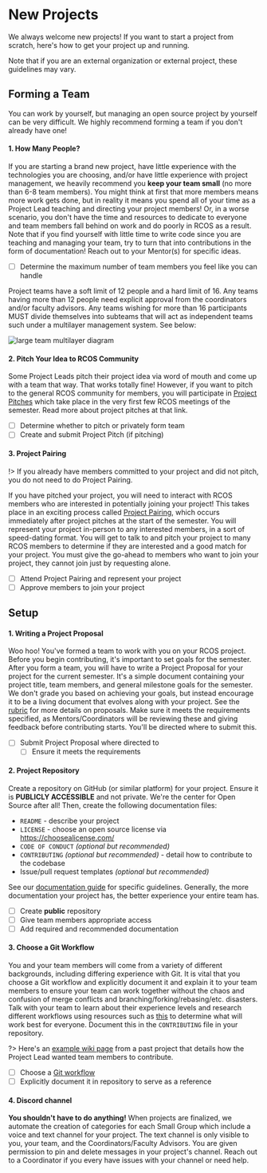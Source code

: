 # New Projects

We always welcome new projects! If you want to start a project from scratch, here's how to get your project up and running.

Note that if you are an external organization or external project, these guidelines may vary.

## Forming a Team

You can work by yourself, but managing an open source project by yourself can be very difficult. We highly recommend forming a team if you don't already have one!

#### 1. How Many People?

If you are starting a brand new project, have little experience with the technologies you are choosing, and/or have little experience with project management, we heavily recommend you **keep your team small** (no more than 6-8 team members). You might think at first that more members means more work gets done, but in reality it means you spend all of your time as a Project Lead teaching and directing your project members! Or, in a worse scenario, you don't have the time and resources to dedicate to everyone and team members fall behind on work and do poorly in RCOS as a result. Note that if you find yourself with little time to write code since you are teaching and managing your team, try to turn that into contributions in the form of documentation! Reach out to your Mentor(s) for specific ideas.

- [ ] Determine the maximum number of team members you feel like you can handle

Project teams have a soft limit of 12 people and a hard limit of 16. Any teams having more than 12 people need explicit approval from the coordinators and/or faculty advisors. Any teams wishing for more than 16 participants MUST divide themselves into subteams that will act as independent teams such under a multilayer management system. See below:

![large team multilayer diagram](https://github.com/rcos/rcos-handbook/blob/add-team-size-limit/docs/project_management/large_team_multilayer_diagram.png?raw=true)

#### 2. Pitch Your Idea to RCOS Community

Some Project Leads pitch their project idea via word of mouth and come up with a team that way. That works totally fine! However, if you want to pitch to the general RCOS community for members, you will participate in [Project Pitches](project_management/pitch.md) which take place in the very first few RCOS meetings of the semester. Read more about project pitches at that link.

- [ ] Determine whether to pitch or privately form team
- [ ] Create and submit Project Pitch (if pitching)

#### 3. Project Pairing

!> If you already have members committed to your project and did not pitch, you do not need to do Project Pairing.

If you have pitched your project, you will need to interact with RCOS members who are interested in potentially joining your project! This takes place in an exciting process called [Project Pairing](membership/project_pairing), which occurs immediately after project pitches at the start of the semester. You will represent your project in-person to any interested members, in a sort of speed-dating format. You will get to talk to and pitch your project to many RCOS members to determine if they are interested and a good match for your project. You must give the go-ahead to members who want to join your project, they cannot join just by requesting alone.

- [ ] Attend Project Pairing and represent your project
- [ ] Approve members to join your project

## Setup

#### 1. Writing a Project Proposal

Woo hoo! You've formed a team to work with you on your RCOS project. Before you begin contributing, it's important to set goals for the semester. After you form a team, you will have to write a Project Proposal for your project for the current semester. It's a simple document containing your project title, team members, and general milestone goals for the semester. We don't grade you based on achieving your goals, but instead encourage it to be a living document that evolves along with your project. See the [rubric](grading/documentation?id=proposal) for more details on proposals. Make sure it meets the requirements specified, as Mentors/Coordinators will be reviewing these and giving feedback before contributing starts. You'll be directed where to submit this.

- [ ] Submit Project Proposal where directed to
  - [ ] Ensure it meets the requirements

#### 2. Project Repository

Create a repository on GitHub (or similar platform) for your project. Ensure it is **PUBLICLY ACCESSIBLE** and not private. We're the center for Open Source after all! Then, create the following documentation files:

- `README` - describe your project
- `LICENSE` - choose an open source license via https://choosealicense.com/
- `CODE OF CONDUCT` _(optional but recommended)_
- `CONTRIBUTING` _(optional but recommended)_ - detail how to contribute to the codebase
- Issue/pull request templates _(optional but recommended)_

See our [documentation guide](grading/documentation) for specific guidelines. Generally, the more documentation your project has, the better experience your entire team has.

- [ ] Create **public** repository
- [ ] Give team members appropriate access
- [ ] Add required and recommended documentation

#### 3. Choose a Git Workflow

You and your team members will come from a variety of different backgrounds, including differing experience with Git. It is vital that you choose a Git workflow and explicitly document it and explain it to your team members to ensure your team can work together without the chaos and confusion of merge conflicts and branching/forking/rebasing/etc. disasters. Talk with your team to learn about their experience levels and research different workflows using resources such as [this](https://about.gitlab.com/topics/version-control/what-is-git-workflow/) to determine what will work best for everyone. Document this in the `CONTRIBUTING` file in your repository.

?> Here's an [example wiki page](https://github.com/Apexal/late/wiki/Development-Setup-Review) from a past project that details how the Project Lead wanted team members to contribute.

- [ ] Choose a [Git workflow](https://about.gitlab.com/topics/version-control/what-is-git-workflow/)
- [ ] Explicitly document it in repository to serve as a reference

#### 4. Discord channel

**You shouldn't have to do anything!** When projects are finalized, we automate the creation of categories for each Small Group which include a voice and text channel for your project. The text channel is only visible to you, your team, and the Coordinators/Faculty Advisors. You are given permission to pin and delete messages in your project's channel. Reach out to a Coordinator if you every have issues with your channel or need help.
